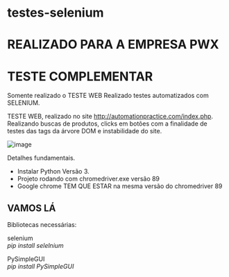 # testes-selenium<BR> 
# REALIZADO PARA A EMPRESA PWX #

# TESTE COMPLEMENTAR #

Somente realizado o TESTE WEB 
Realizado testes automatizados com SELENIUM.

TESTE WEB, realizado no site http://automationpractice.com/index.php.
Realizando buscas de produtos, clicks em botões com a finalidade de testes das tags da árvore DOM e instabilidade do site.

![image](https://user-images.githubusercontent.com/23345809/114085450-c51dbf00-9887-11eb-83bb-5b4b296c5c38.png)

Detalhes fundamentais.
- Instalar Python Versão 3.
- Projeto rodando com chromedriver.exe versão 89
- Google chrome TEM QUE ESTAR na mesma versão do chromedriver 89


## VAMOS LÁ ##

Bibliotecas necessárias:

selenium<br>
<i>pip install selelnium </i><br>

PySimpleGUI<br>
<i>pip install PySimpleGUI </i>




